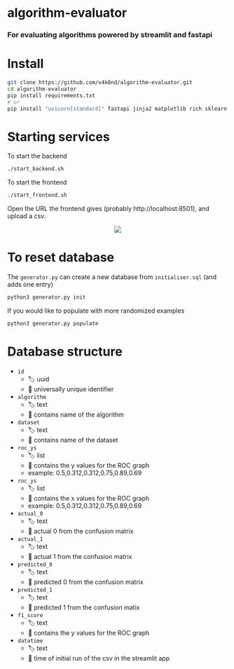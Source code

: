# algorithm-evaluator

### **For evaluating algorithms powered by streamlit and fastapi**

# Install
```sh
git clone https://github.com/v4k0nd/algorithm-evaluator.git
cd algorithm-evaluator
pip install requirements.txt
# or
pip install "uvicorn[standard]" fastapi jinja2 matplotlib rich sklearn pandas streamlit numpy
```

# Starting services

To start the backend
```sh
./start_backend.sh
```

To start the frontend
```sh
./start_frontend.sh
```

Open the URL the frontend gives (probably http://localhost:8501), and upload a csv.
<p align="center">
  <img src="https://raw.githubusercontent.com/v4k0nd/algorithm-evaluator/master/docs/streamlit_running.png">
</p>

# To reset database

The `generator.py` can create a new database from `initialiser.sql` (and adds one entry)
```sh
python3 generator.py init
```

If you would like to populate with more randomized examples
```sh
python3 generator.py populate
```


# Database structure
- `id`
    - :label: uuid
    - :memo: universally unique identifier
- `algorithm`
    - :label: text
    - :memo: contains name of the algorithm
- `dataset`
    - :label: text 
    - :memo: contains name of the dataset
- `roc_ys`
    - :label: list 
    - :memo: contains the y values for the ROC graph
    - example: 0.5,0.312,0.312,0.75,0.89,0.69
- `roc_ys`
    - :label: list 
    - :memo: contains the x values for the ROC graph
    - example: 0.5,0.312,0.312,0.75,0.89,0.69
- `actual_0`
    - :label: text 
    - :memo: actual 0 from the confusion matrix
- `actual_1`
    - :label: text 
    - :memo: actual 1 from the confusion matrix
- `predicted_0`
    - :label: text 
    - :memo: predicted 0 from the confusion matrix
- `predicted_1`
    - :label: text 
    - :memo: predicted 1 from the confusion matix
- `f1_score`
    - :label: text 
    - :memo: contains the y values for the ROC graph
- `datatime`
    - :label: text 
    - :memo: time of initial run of the csv in the streamlit app